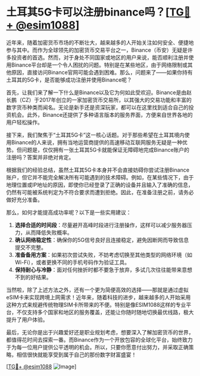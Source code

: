 # 土耳其5G卡可以注册binance吗？[[TG💪+ @esim1088](https://t.me/s/esim1088)]

近年来，随着加密货币市场的不断壮大，越来越多的人开始关注如何安全、便捷地参与其中。而作为全球领先的加密货币交易平台之一，Binance（币安）无疑是许多投资者的首选。然而，对于身处不同国家或地区的用户来说，能否顺利注册并使用Binance平台却是一个令人困扰的问题。特别是在某些地区，由于网络限制或其他原因，直接访问Binance官网可能会遇到困难。那么，问题来了——如果你持有土耳其的5G卡，是否能够成功注册并使用Binance呢？

首先，让我们来了解一下什么是Binance以及它为何如此受欢迎。Binance是由赵长鹏（CZ）于2017年创立的一家加密货币交易所，以其强大的交易功能和丰富的数字货币种类而闻名。无论是新手还是资深玩家，都可以在这里找到适合自己的投资机会。此外，Binance还提供了多种语言版本的服务界面，方便来自世界各地的用户轻松操作。

接下来，我们聚焦于“土耳其5G卡”这一核心话题。对于那些希望在土耳其境内使用Binance的人来说，拥有当地运营商提供的高速移动互联网服务无疑是一种优势。但问题是，仅仅拥有一张土耳其5G卡就能保证无障碍地完成Binance账户的注册吗？答案并非绝对肯定。

根据我们的经验总结，虽然土耳其5G卡本身并不会直接妨碍你尝试注册Binance账户，但它并不能完全解决所有可能遇到的技术障碍。例如，在某些情况下，由于地理位置或IP地址的原因，即使你已经登录了正确的设备并且输入了准确的信息，仍然有可能被系统判定为不符合要求而遭到拒绝。因此，在准备注册之前，请务必做好充分准备。

那么，如何才能提高成功率呢？以下是一些实用建议：

1. **选择合适的时间段**：尽量避开高峰时段进行注册操作，这样可以减少服务器压力，从而降低失败概率。
2. **确认网络稳定性**：确保你的5G信号良好且连接稳定，避免因断网而导致信息提交不完整。
3. **准备备用方案**：如果初次尝试失败，不妨考虑切换至其他类型的网络环境（如Wi-Fi），或者更换不同的手机号码作为验证工具。
4. **保持耐心与冷静**：面对任何挫折时都不要急于放弃，多试几次往往能带来意想不到的好结果。

当然啦，除了上述方法之外，还有一个更为简便高效的选择——那就是通过虚拟eSIM卡来实现跨境上网需求！近年来，随着科技的进步，越来越多的人开始采用这种方式来规避传统物理SIM卡所带来的不便。特别是像ESIM1088这样的专业平台，不仅支持多个国家和地区的服务覆盖，还能让你随时随地切换最优线路，极大提升了用户体验。

最后，无论你是出于兴趣爱好还是职业规划考虑，想要深入了解加密货币的世界，都值得花时间去探索一番。而Binance作为一个开放包容的全球化平台，始终致力于为每一位用户提供公平透明的机会。所以，只要你愿意付出努力，并采取正确策略，相信很快就能享受到属于自己的那份数字财富盛宴！

[[TG💪+ @esim1088](https://t.me/s/esim1088) ![Image](https://i.postimg.cc/4NQfJmqS/Snipaste-2025-05-13-00-14-12.png)]
